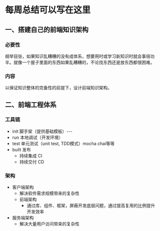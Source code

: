 # 每周总结可以写在这里
## 一、搭建自己的前端知识架构
### 必要性
纲举目张，如果知识乱糟糟的没有成体系，想要用时或学习新知识时就会事倍功半。就像一个屋子里面的东西如果乱糟糟的，不论找东西还是放东西都很困难。
### 内容
以保证知识整体的完备性的前提下，设计前端知识架构。

## 二、前端工程体系
### 工具链
* init 脚手架（提供基础模板）---
* run 本地调试（开发环境）
* test 单元测试（unit test, TDD模式）mocha chai等等
* built 发布
  * 持续集成 CI
  * 持续交付 CD
### 架构
* 客户端架构
  * 解决软件需求规模带来的复杂性
  * 前端架构
    * 通过库、组件、框架，屏蔽开发底层问题，通过提高复用的比例提升开发效率
* 服务端架构
  * 解决大量用户访问带来的复杂性